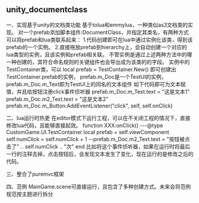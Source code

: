 ## unity_documentclass
一、实现基于unity的文档类功能
基于tolua和emmylua，一种类似as3文档类的实现。
对一个prefab添加脚本组件:DocumentClass，并指定其类名，有两种方式可以将prefab和lua类联系起来：
1.代码创建即可在lua中通过实例化该类，得到该prefab的一个实例。
2.直接拖放prefab到hierarchy上，会自动创建一个对应的lua类型的实例，且该实例和prefab相关联。
不管实例是通过上述两种方法中的哪一种创建的，其符合命名规则的关键组件也会导出成为该类的的字段。
实例中的TestContainer类，可以
local prefab = TestContainer.New()
即可创建出TestContainer.prefab的实例，
prefab.m_Doc是一个TestUI的实例，
prefab.m_Doc.m_Text即为TestUI上的同名的文本组件
如下代码即可为文本赋值，并且给按钮注册click事件侦听器
prefab.m_Doc.m_Text.text = "这是文本1"
prefab.m_Doc.m2_Text.text = "这是文本2"
prefab.m_Doc.m_Button:AddEventListener("click", self, self.onClick)

二、lua运行时热更
在editor模式下运行工程，可以在不关闭工程的情况下，直接修改lua代码，且能够直接起效。
function XXX:onClick()
    ---@type CustomGame.UI.TestContainer
    local prefab = self.viewComponent
    self.numClick = self.numClick + 1
    --prefab.m_Doc.m2_Text.text = "按钮被点击了" .. self.numClick .. "次"
end
比如将这个事件侦听器，如果在运行时将最后一行的注释去掉，点击按钮后，会发现文本发生了变化，现在运行的是修改之后的代码。

三、整合了puremvc框架

四、范例
MainGame.scene可直接运行，且包含了多种创建方式。未来会将范例规范按主题进行拆分